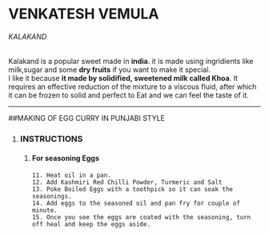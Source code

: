 # VENKATESH VEMULA
###### KALAKAND

Kalakand is a popular sweet made in **india**. it is made using ingridients like milk,sugar and some **dry fruits** if you want to make it special.<br>
 I like it because **it made by solidified, sweetened milk called Khoa**. It requires an effective reduction of the mixture to a viscous fluid, after which it can be frozen to solid and perfect to Eat and we can feel the taste of it.

----------

##MAKING OF EGG CURRY IN PUNJABI STYLE
1. ### INSTRUCTIONS
    1. #### For seasoning Eggs
           11. Heat oil in a pan.
           12. Add Kashmiri Red Chilli Powder, Turmeric and Salt
           13. Poke Boiled Eggs with a toothpick so it can soak the seasonings.
           14. Add eggs to the seasoned oil and pan fry for couple of minute.
           15. Once you see the eggs are coated with the seasoning, turn off heal and keep the eggs aside.